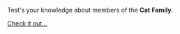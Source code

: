 Test's your knowledge about members of the **Cat** **Family**.

[Check it out...](https://sleepy-springs-92083.herokuapp.com/)